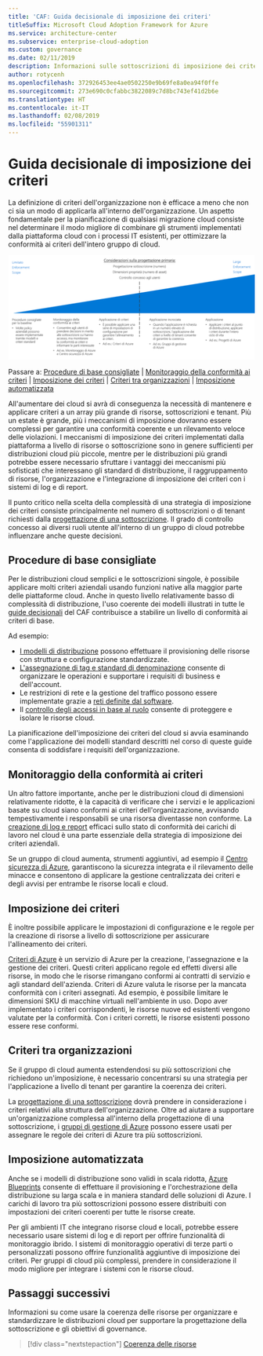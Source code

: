 ```yaml
---
title: 'CAF: Guida decisionale di imposizione dei criteri'
titleSuffix: Microsoft Cloud Adoption Framework for Azure
ms.service: architecture-center
ms.subservice: enterprise-cloud-adoption
ms.custom: governance
ms.date: 02/11/2019
description: Informazioni sulle sottoscrizioni di imposizione dei criteri come priorità di progettazione principale nelle migrazioni di Azure.
author: rotycenh
ms.openlocfilehash: 372926453ee4ae0502250e9b69fe8a0ea94f0ffe
ms.sourcegitcommit: 273e690c0cfabbc3822089c7d8bc743ef41d2b6e
ms.translationtype: HT
ms.contentlocale: it-IT
ms.lasthandoff: 02/08/2019
ms.locfileid: "55901311"
---
```

# <a name="policy-enforcement-decision-guide"></a>Guida decisionale di imposizione dei criteri

La definizione di criteri dell'organizzazione non è efficace a meno che non ci sia un modo di applicarla all'interno dell'organizzazione. Un aspetto fondamentale per la pianificazione di qualsiasi migrazione cloud consiste nel determinare il modo migliore di combinare gli strumenti implementati dalla piattaforma cloud con i processi IT esistenti, per ottimizzare la conformità ai criteri dell'intero gruppo di cloud.

![Grafico delle opzioni di imposizione dei criteri dalla meno alla più complessa, allineato con i collegamenti sotto](../../_images/discovery-guides/discovery-guide-policy-enforcement.png)

Passare a: [Procedure di base consigliate](#baseline-recommended-practices) | [Monitoraggio della conformità ai criteri](#policy-compliance-monitoring) | [Imposizione dei criteri](#policy-enforcement) | [Criteri tra organizzazioni](#cross-organization-policy) | [Imposizione automatizzata](#automated-enforcement)

All'aumentare dei cloud si avrà di conseguenza la necessità di mantenere e applicare criteri a un array più grande di risorse, sottoscrizioni e tenant. Più un estate è grande, più i meccanismi di imposizione dovranno essere complessi per garantire una conformità coerente e un rilevamento veloce delle violazioni. I meccanismi di imposizione dei criteri implementati dalla piattaforma a livello di risorse o sottoscrizione sono in genere sufficienti per distribuzioni cloud più piccole, mentre per le distribuzioni più grandi potrebbe essere necessario sfruttare i vantaggi dei meccanismi più sofisticati che interessano gli standard di distribuzione, il raggruppamento di risorse, l'organizzazione e l'integrazione di imposizione dei criteri con i sistemi di log e di report.

Il punto critico nella scelta della complessità di una strategia di imposizione dei criteri consiste principalmente nel numero di sottoscrizioni o di tenant richiesti dalla [progettazione di una sottoscrizione](../subscriptions/overview.md). Il grado di controllo concesso ai diversi ruoli utente all'interno di un gruppo di cloud potrebbe influenzare anche queste decisioni.

## <a name="baseline-recommended-practices"></a>Procedure di base consigliate

Per le distribuzioni cloud semplici e le sottoscrizioni singole, è possibile applicare molti criteri aziendali usando funzioni native alla maggior parte delle piattaforme cloud. Anche in questo livello relativamente basso di complessità di distribuzione, l'uso coerente dei modelli illustrati in tutte le [guide decisionali](../overview.md) del CAF contribuisce a stabilire un livello di conformità ai criteri di base.

Ad esempio: 

- [I modelli di distribuzione](../resource-consistency/overview.md) possono effettuare il provisioning delle risorse con struttura e configurazione standardizzate.
- [L'assegnazione di tag e standard di denominazione](../resource-tagging/overview.md) consente di organizzare le operazioni e supportare i requisiti di business e dell'account.
- Le restrizioni di rete e la gestione del traffico possono essere implementate grazie a [reti definite dal software](../software-defined-network/overview.md).
- Il [controllo degli accessi in base al ruolo](../identity/overview.md) consente di proteggere e isolare le risorse cloud.

La pianificazione dell'imposizione dei criteri del cloud si avvia esaminando come l'applicazione dei modelli standard descritti nel corso di queste guide consenta di soddisfare i requisiti dell'organizzazione.

## <a name="policy-compliance-monitoring"></a>Monitoraggio della conformità ai criteri

Un altro fattore importante, anche per le distribuzioni cloud di dimensioni relativamente ridotte, è la capacità di verificare che i servizi e le applicazioni basate su cloud siano conformi ai criteri dell'organizzazione, avvisando tempestivamente i responsabili se una risorsa diventasse non conforme. La [creazione di log e report](../log-and-report/overview.md) efficaci sullo stato di conformità dei carichi di lavoro nel cloud è una parte essenziale della strategia di imposizione dei criteri aziendali.

Se un gruppo di cloud aumenta, strumenti aggiuntivi, ad esempio il [Centro sicurezza di Azure](/azure/security-center/), garantiscono la sicurezza integrata e il rilevamento delle minacce e consentono di applicare la gestione centralizzata dei criteri e degli avvisi per entrambe le risorse locali e cloud.

## <a name="policy-enforcement"></a>Imposizione dei criteri

È inoltre possibile applicare le impostazioni di configurazione e le regole per la creazione di risorse a livello di sottoscrizione per assicurare l'allineamento dei criteri.

[Criteri di Azure](/azure/governance/policy/overview) è un servizio di Azure per la creazione, l'assegnazione e la gestione dei criteri. Questi criteri applicano regole ed effetti diversi alle risorse, in modo che le risorse rimangano conformi ai contratti di servizio e agli standard dell'azienda. Criteri di Azure valuta le risorse per la mancata conformità con i criteri assegnati. Ad esempio, è possibile limitare le dimensioni SKU di macchine virtuali nell'ambiente in uso. Dopo aver implementato i criteri corrispondenti, le risorse nuove ed esistenti vengono valutate per la conformità. Con i criteri corretti, le risorse esistenti possono essere rese conformi.

## <a name="cross-organization-policy"></a>Criteri tra organizzazioni

Se il gruppo di cloud aumenta estendendosi su più sottoscrizioni che richiedono un'imposizione, è necessario concentrarsi su una strategia per l'applicazione a livello di tenant per garantire la coerenza dei criteri.

La [progettazione di una sottoscrizione](../subscriptions/overview.md) dovrà prendere in considerazione i criteri relativi alla struttura dell'organizzazione. Oltre ad aiutare a supportare un'organizzazione complessa all'interno della progettazione di una sottoscrizione, i [gruppi di gestione di Azure](../subscriptions/overview.md#management-groups) possono essere usati per assegnare le regole dei criteri di Azure tra più sottoscrizioni.

## <a name="automated-enforcement"></a>Imposizione automatizzata

Anche se i modelli di distribuzione sono validi in scala ridotta, [Azure Blueprints](/azure/governance/blueprints/overview) consente di effettuare il provisioning e l'orchestrazione della distribuzione su larga scala e in maniera standard delle soluzioni di Azure. I carichi di lavoro tra più sottoscrizioni possono essere distribuiti con impostazioni dei criteri coerenti per tutte le risorse create.

Per gli ambienti IT che integrano risorse cloud e locali, potrebbe essere necessario usare sistemi di log e di report per offrire funzionalità di monitoraggio ibrido. I sistemi di monitoraggio operativi di terze parti o personalizzati possono offrire funzionalità aggiuntive di imposizione dei criteri. Per gruppi di cloud più complessi, prendere in considerazione il modo migliore per integrare i sistemi con le risorse cloud.

## <a name="next-steps"></a>Passaggi successivi

Informazioni su come usare la coerenza delle risorse per organizzare e standardizzare le distribuzioni cloud per supportare la progettazione della sottoscrizione e gli obiettivi di governance.

> [!div class="nextstepaction"]
> [Coerenza delle risorse](../resource-consistency/overview.md)
